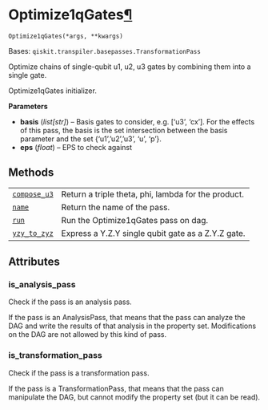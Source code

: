 # Optimize1qGates[¶](#optimize1qgates "Permalink to this headline")

<span id="undefined" />

`Optimize1qGates(*args, **kwargs)`

Bases: `qiskit.transpiler.basepasses.TransformationPass`

Optimize chains of single-qubit u1, u2, u3 gates by combining them into a single gate.

Optimize1qGates initializer.

**Parameters**

*   **basis** (*list\[str]*) – Basis gates to consider, e.g. \[‘u3’, ‘cx’]. For the effects of this pass, the basis is the set intersection between the basis parameter and the set \{‘u1’,’u2’,’u3’, ‘u’, ‘p’}.
*   **eps** (*float*) – EPS to check against

## Methods

|                                                                                                                                                                               |                                                     |
| ----------------------------------------------------------------------------------------------------------------------------------------------------------------------------- | --------------------------------------------------- |
| [`compose_u3`](qiskit.transpiler.passes.Optimize1qGates.compose_u3#qiskit.transpiler.passes.Optimize1qGates.compose_u3 "qiskit.transpiler.passes.Optimize1qGates.compose_u3") | Return a triple theta, phi, lambda for the product. |
| [`name`](qiskit.transpiler.passes.Optimize1qGates.name#qiskit.transpiler.passes.Optimize1qGates.name "qiskit.transpiler.passes.Optimize1qGates.name")                         | Return the name of the pass.                        |
| [`run`](qiskit.transpiler.passes.Optimize1qGates.run#qiskit.transpiler.passes.Optimize1qGates.run "qiskit.transpiler.passes.Optimize1qGates.run")                             | Run the Optimize1qGates pass on dag.                |
| [`yzy_to_zyz`](qiskit.transpiler.passes.Optimize1qGates.yzy_to_zyz#qiskit.transpiler.passes.Optimize1qGates.yzy_to_zyz "qiskit.transpiler.passes.Optimize1qGates.yzy_to_zyz") | Express a Y.Z.Y single qubit gate as a Z.Y.Z gate.  |

## Attributes

<span id="undefined" />

### is\_analysis\_pass

Check if the pass is an analysis pass.

If the pass is an AnalysisPass, that means that the pass can analyze the DAG and write the results of that analysis in the property set. Modifications on the DAG are not allowed by this kind of pass.

<span id="undefined" />

### is\_transformation\_pass

Check if the pass is a transformation pass.

If the pass is a TransformationPass, that means that the pass can manipulate the DAG, but cannot modify the property set (but it can be read).
